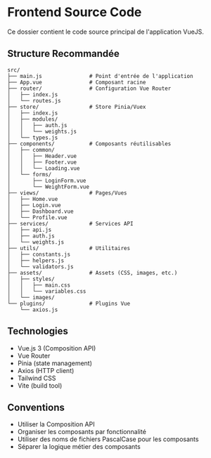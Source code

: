 # Frontend Source Code

Ce dossier contient le code source principal de l'application VueJS.

## Structure Recommandée

```
src/
├── main.js               # Point d'entrée de l'application
├── App.vue               # Composant racine
├── router/               # Configuration Vue Router
│   ├── index.js
│   └── routes.js
├── store/                # Store Pinia/Vuex
│   ├── index.js
│   ├── modules/
│   │   ├── auth.js
│   │   └── weights.js
│   └── types.js
├── components/           # Composants réutilisables
│   ├── common/
│   │   ├── Header.vue
│   │   ├── Footer.vue
│   │   └── Loading.vue
│   └── forms/
│       ├── LoginForm.vue
│       └── WeightForm.vue
├── views/                # Pages/Vues
│   ├── Home.vue
│   ├── Login.vue
│   ├── Dashboard.vue
│   └── Profile.vue
├── services/             # Services API
│   ├── api.js
│   ├── auth.js
│   └── weights.js
├── utils/                # Utilitaires
│   ├── constants.js
│   ├── helpers.js
│   └── validators.js
├── assets/               # Assets (CSS, images, etc.)
│   ├── styles/
│   │   ├── main.css
│   │   └── variables.css
│   └── images/
└── plugins/              # Plugins Vue
    └── axios.js
```

## Technologies

- Vue.js 3 (Composition API)
- Vue Router
- Pinia (state management)
- Axios (HTTP client)
- Tailwind CSS
- Vite (build tool)

## Conventions

- Utiliser la Composition API
- Organiser les composants par fonctionnalité
- Utiliser des noms de fichiers PascalCase pour les composants
- Séparer la logique métier des composants
